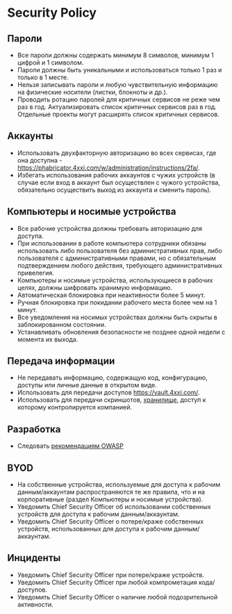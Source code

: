# Security Policy
## Пароли
* Все пароли должны содержать минимум 8 символов, минимум 1 цифрой и 1 символом.
* Пароли должны быть уникальными и использоваться только 1 раз и только в 1 месте.
* Нельзя записывать пароли и любую чувствительную информацию на физические носители (листки, блокноты и др.).
* Проводить ротацию паролей для критичных сервисов не реже чем раз в год. Актуализировать список критичных сервисов раз в год. Отдельные проекты могут расширять список критичных сервисов.
## Аккаунты
* Использовать двухфакторную авторизацию во всех сервисах, где она доступна - https://phabricator.4xxi.com/w/administration/instructions/2fa/.
* Избегать использования рабочих аккаунтов с чужих устройств (в случае если вход в аккаунт был осуществлен с чужого устройства, обязательно осуществить выход из аккаунта и сменить пароль).
## Компьютеры и носимые устройства
* Все рабочие устройства должны требовать авторизацию для доступа.
* При использовании в работе компьютера сотрудники обязаны использовать либо пользователя без административных прав, либо пользователя с административными правами, но с обязательным подтверждением любого действия, требующего административных привелегия.
* Компьютеры и носимые устройства, использующиеся в рабочих целях, должны шифровать хранимую информацию.
* Автоматическая блокировка при неактивности более 5 минут.
* Ручная блокировка при покидании рабочего места более чем на 1 минут.
* Все уведомления на носимых устройствах должны быть скрыты в заблокированном состоянии.
* Устанавливать обновления безопасности не позднее одной недели с момента их выхода.
## Передача информации
* Не передавать информацию, содержащую код, конфигурацию, доступы или личные данные в открытом виде.
* Использовать для передачи доступов https://vault.4xxi.com/.
* Использовать для передачи скриншотов, [хранилище](https://phabricator.4xxi.com/w/administration/instructions/amazon/), доступ к которому контролируется компанией.
## Разработка
* Следовать [рекомендациям OWASP](https://www.owasp.org/images/0/08/OWASP_SCP_Quick_Reference_Guide_v2.pdf)
## BYOD
* На собственные устройства, используемые для доступа к рабочим данным/аккаунтам распространяются те же правила, что и на корпоративные (раздел Компьютеры и носимые устройства).
* Уведомить Chief Security Officer об использовании собственных устройств для доступа к рабочим данным/аккаунтам.
* Уведомить Chief Security Officer о потере/краже собственных устройств, использованных для доступа к рабочим данным/аккаунтам.
## Инциденты
* Уведомить Chief Security Officer при потере/краже устройств.
* Уведомить Chief Security Officer при любой компрометация кода/доступов.
* Уведомить Chief Security Officer о наличие любой подозрительной активности.
